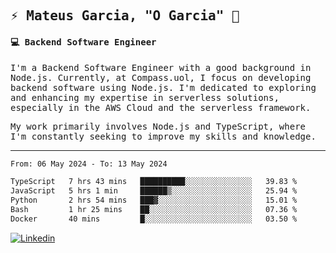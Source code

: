 
<samp>
  
## ⚡ Mateus Garcia, "O Garcia" :rocket: 
  

#### 💻 Backend Software Engineer

I'm a Backend Software Engineer with a good background in Node.js. Currently, at Compass.uol, I focus on developing backend software using Node.js. I'm dedicated to exploring and enhancing my expertise in serverless solutions, especially in the AWS Cloud and the serverless framework.

My work primarily involves Node.js and TypeScript, where I'm constantly seeking to improve my skills and knowledge.

---

<!--START_SECTION:waka-->

```txt
From: 06 May 2024 - To: 13 May 2024

TypeScript   7 hrs 43 mins   ██████████░░░░░░░░░░░░░░░   39.83 %
JavaScript   5 hrs 1 min     ██████▒░░░░░░░░░░░░░░░░░░   25.94 %
Python       2 hrs 54 mins   ███▓░░░░░░░░░░░░░░░░░░░░░   15.01 %
Bash         1 hr 25 mins    ██░░░░░░░░░░░░░░░░░░░░░░░   07.36 %
Docker       40 mins         █░░░░░░░░░░░░░░░░░░░░░░░░   03.50 %
```

<!--END_SECTION:waka-->
  
</samp>

[![Linkedin](https://img.shields.io/badge/-Mateus%20Garcia-c080ff?style=flat-square&logo=Linkedin&logoColor=white&link=https://www.linkedin.com/in/mpgxc)](https://www.linkedin.com/in/mateusogarcia) 
